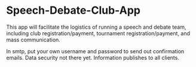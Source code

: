 # Speech-Debate-Club-App
This app will facilitate the logistics of running a speech and debate team, including club registration/payment, tournament registration/payment, and mass communication.

In smtp, put your own username and password to send out confirmation emails. 
Data security not there yet. Information publishes to all clients. 
